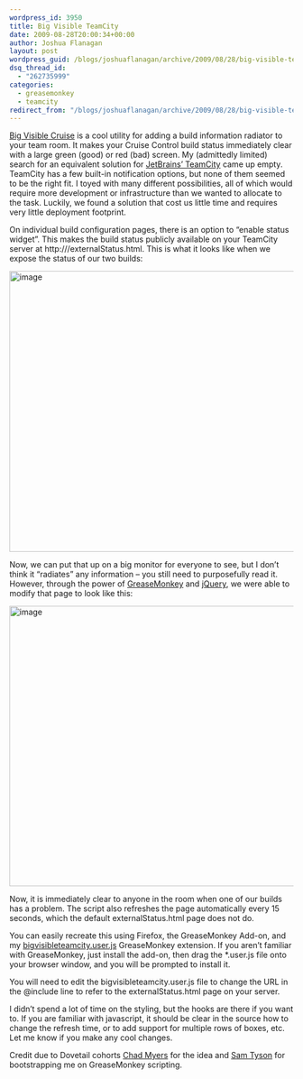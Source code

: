 ```yaml
---
wordpress_id: 3950
title: Big Visible TeamCity
date: 2009-08-28T20:00:34+00:00
author: Joshua Flanagan
layout: post
wordpress_guid: /blogs/joshuaflanagan/archive/2009/08/28/big-visible-teamcity.aspx
dsq_thread_id:
  - "262735999"
categories:
  - greasemonkey
  - teamcity
redirect_from: "/blogs/joshuaflanagan/archive/2009/08/28/big-visible-teamcity.aspx/"
---
```

<a href="http://code.google.com/p/bigvisiblecruise/" target="_blank">Big Visible Cruise</a> is a cool utility for adding a build information radiator to your team room. It makes your Cruise Control build status immediately clear with a large green (good) or red (bad) screen. My (admittedly limited) search for an equivalent solution for <a href="http://www.jetbrains.com/teamcity/" target="_blank">JetBrains’ TeamCity</a> came up empty. TeamCity has a few built-in notification options, but none of them seemed to be the right fit. I toyed with many different possibilities, all of which would require more development or infrastructure than we wanted to allocate to the task. Luckily, we found a solution that cost us little time and requires very little deployment footprint.

On individual build configuration pages, there is an option to “enable status widget”. This makes the build status publicly available on your TeamCity server at http://<buildserver>/externalStatus.html. This is what it looks like when we expose the status of our two builds:

[<img style="border-right-width: 0px;border-top-width: 0px;border-bottom-width: 0px;border-left-width: 0px" border="0" alt="image" src="http://lostechies.com/content/joshuaflanagan/uploads/2011/03/image_thumb_5E1B5714.png" width="644" height="498" />](http://lostechies.com/content/joshuaflanagan/uploads/2011/03/image_1F29D679.png) 

Now, we can put that up on a big monitor for everyone to see, but I don’t think it “radiates” any information – you still need to purposefully read it. However, through the power of <a href="http://www.greasespot.net/" target="_blank">GreaseMonkey</a> and <a href="http://jquery.com/" target="_blank">jQuery</a>, we were able to modify that page to look like this:

[<img style="border-right-width: 0px;border-top-width: 0px;border-bottom-width: 0px;border-left-width: 0px" border="0" alt="image" src="http://lostechies.com/content/joshuaflanagan/uploads/2011/03/image_thumb_6008A61D.png" width="644" height="497" />](http://lostechies.com/content/joshuaflanagan/uploads/2011/03/image_21172582.png) 

Now, it is immediately clear to anyone in the room when one of our builds has a problem. The script also refreshes the page automatically every 15 seconds, which the default externalStatus.html page does not do.

You can easily recreate this using Firefox, the GreaseMonkey Add-on, and my <a href="http://code.google.com/p/pablo/source/browse/trunk/joshuaflanagan/bigvisibleteamcity/bigvisibleteamcity.user.js" target="_blank">bigvisibleteamcity.user.js</a> GreaseMonkey extension. If you aren’t familiar with GreaseMonkey, just install the add-on, then drag the *.user.js file onto your browser window, and you will be prompted to install it.

You will need to edit the bigvisibleteamcity.user.js file to change the URL in the @include line to refer to the externalStatus.html page on your server.

I didn’t spend a lot of time on the styling, but the hooks are there if you want to. If you are familiar with javascript, it should be clear in the source how to change the refresh time, or to add support for multiple rows of boxes, etc. Let me know if you make any cool changes.

Credit due to Dovetail cohorts <a href="http://www.lostechies.com/blogs/chad_myers/" target="_blank">Chad Myers</a> for the idea and <a href="http://blogs.dovetailsoftware.com/blogs/styson/" target="_blank">Sam Tyson</a> for bootstrapping me on GreaseMonkey scripting.